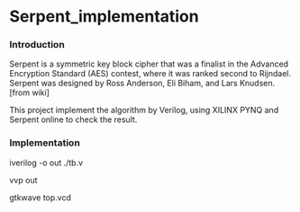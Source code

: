 # Serpent_implementation #

### Introduction ###
Serpent is a symmetric key block cipher that was a finalist in the Advanced Encryption Standard (AES) contest, where it was ranked second to Rijndael. Serpent was designed by Ross Anderson, Eli Biham, and Lars Knudsen. [from wiki]

This project implement the algorithm by Verilog, using XILINX PYNQ and Serpent online to check the result.

### Implementation ###
iverilog -o out ./tb.v

vvp out

gtkwave top.vcd  
